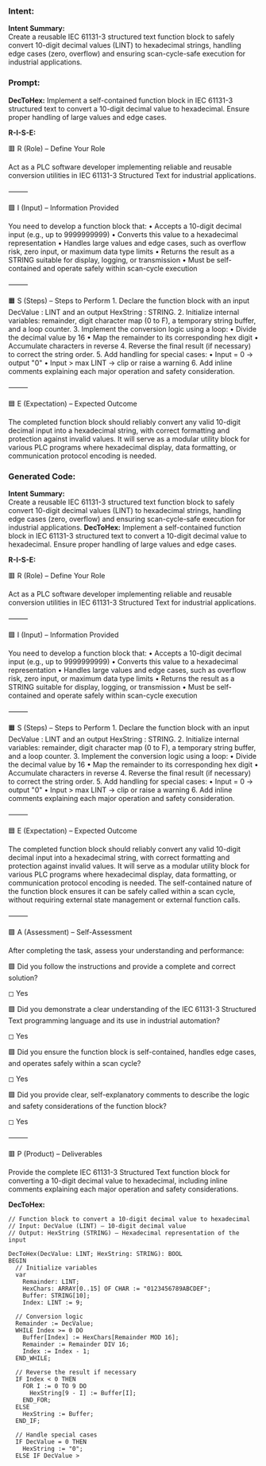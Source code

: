 ### Intent:
**Intent Summary:**  
Create a reusable IEC 61131-3 structured text function block to safely convert 10-digit decimal values (LINT) to hexadecimal strings, handling edge cases (zero, overflow) and ensuring scan-cycle-safe execution for industrial applications.

### Prompt:
**DecToHex:**
Implement a self-contained function block in IEC 61131-3 structured text to convert a 10-digit decimal value to hexadecimal. Ensure proper handling of large values and edge cases.

**R-I-S-E:**

🟥 R (Role) – Define Your Role

Act as a PLC software developer implementing reliable and reusable conversion utilities in IEC 61131-3 Structured Text for industrial applications.

⸻

🟩 I (Input) – Information Provided

You need to develop a function block that:
	•	Accepts a 10-digit decimal input (e.g., up to 9999999999)
	•	Converts this value to a hexadecimal representation
	•	Handles large values and edge cases, such as overflow risk, zero input, or maximum data type limits
	•	Returns the result as a STRING suitable for display, logging, or transmission
	•	Must be self-contained and operate safely within scan-cycle execution

⸻

🟧 S (Steps) – Steps to Perform
	1.	Declare the function block with an input DecValue : LINT and an output HexString : STRING.
	2.	Initialize internal variables: remainder, digit character map (0 to F), a temporary string buffer, and a loop counter.
	3.	Implement the conversion logic using a loop:
	•	Divide the decimal value by 16
	•	Map the remainder to its corresponding hex digit
	•	Accumulate characters in reverse
	4.	Reverse the final result (if necessary) to correct the string order.
	5.	Add handling for special cases:
	•	Input = 0 → output "0"
	•	Input > max LINT → clip or raise a warning
	6.	Add inline comments explaining each major operation and safety consideration.

⸻

🟦 E (Expectation) – Expected Outcome

The completed function block should reliably convert any valid 10-digit decimal input into a hexadecimal string, with correct formatting and protection against invalid values. It will serve as a modular utility block for various PLC programs where hexadecimal display, data formatting, or communication protocol encoding is needed.

### Generated Code:
**Intent Summary:**  
Create a reusable IEC 61131-3 structured text function block to safely convert 10-digit decimal values (LINT) to hexadecimal strings, handling edge cases (zero, overflow) and ensuring scan-cycle-safe execution for industrial applications.
**DecToHex:**
Implement a self-contained function block in IEC 61131-3 structured text to convert a 10-digit decimal value to hexadecimal. Ensure proper handling of large values and edge cases.

**R-I-S-E:**

🟥 R (Role) – Define Your Role

Act as a PLC software developer implementing reliable and reusable conversion utilities in IEC 61131-3 Structured Text for industrial applications.

⸻

🟩 I (Input) – Information Provided

You need to develop a function block that:
	•	Accepts a 10-digit decimal input (e.g., up to 9999999999)
	•	Converts this value to a hexadecimal representation
	•	Handles large values and edge cases, such as overflow risk, zero input, or maximum data type limits
	•	Returns the result as a STRING suitable for display, logging, or transmission
	•	Must be self-contained and operate safely within scan-cycle execution

⸻

🟧 S (Steps) – Steps to Perform
	1.	Declare the function block with an input DecValue : LINT and an output HexString : STRING.
	2.	Initialize internal variables: remainder, digit character map (0 to F), a temporary string buffer, and a loop counter.
	3.	Implement the conversion logic using a loop:
	•	Divide the decimal value by 16
	•	Map the remainder to its corresponding hex digit
	•	Accumulate characters in reverse
	4.	Reverse the final result (if necessary) to correct the string order.
	5.	Add handling for special cases:
	•	Input = 0 → output "0"
	•	Input > max LINT → clip or raise a warning
	6.	Add inline comments explaining each major operation and safety consideration.

⸻

🟦 E (Expectation) – Expected Outcome

The completed function block should reliably convert any valid 10-digit decimal input into a hexadecimal string, with correct formatting and protection against invalid values. It will serve as a modular utility block for various PLC programs where hexadecimal display, data formatting, or communication protocol encoding is needed. The self-contained nature of the function block ensures it can be safely called within a scan cycle, without requiring external state management or external function calls.

⸻

🟪 A (Assessment) – Self-Assessment

After completing the task, assess your understanding and performance:

🟩 Did you follow the instructions and provide a complete and correct solution?

◻ Yes

🟩 Did you demonstrate a clear understanding of the IEC 61131-3 Structured Text programming language and its use in industrial automation?

◻ Yes

🟩 Did you ensure the function block is self-contained, handles edge cases, and operates safely within a scan cycle?

◻ Yes

🟩 Did you provide clear, self-explanatory comments to describe the logic and safety considerations of the function block?

◻ Yes

⸻

🟥 P (Product) – Deliverables

Provide the complete IEC 61131-3 Structured Text function block for converting a 10-digit decimal value to hexadecimal, including inline comments explaining each major operation and safety considerations.

**DecToHex:**

```
// Function block to convert a 10-digit decimal value to hexadecimal
// Input: DecValue (LINT) – 10-digit decimal value
// Output: HexString (STRING) – Hexadecimal representation of the input

DecToHex(DecValue: LINT; HexString: STRING): BOOL
BEGIN
  // Initialize variables
  var
    Remainder: LINT;
    HexChars: ARRAY[0..15] OF CHAR := "0123456789ABCDEF";
    Buffer: STRING[10];
    Index: LINT := 9;

  // Conversion logic
  Remainder := DecValue;
  WHILE Index >= 0 DO
    Buffer[Index] := HexChars[Remainder MOD 16];
    Remainder := Remainder DIV 16;
    Index := Index - 1;
  END_WHILE;

  // Reverse the result if necessary
  IF Index < 0 THEN
    FOR I := 0 TO 9 DO
      HexString[9 - I] := Buffer[I];
    END_FOR;
  ELSE
    HexString := Buffer;
  END_IF;

  // Handle special cases
  IF DecValue = 0 THEN
    HexString := "0";
  ELSE IF DecValue >
